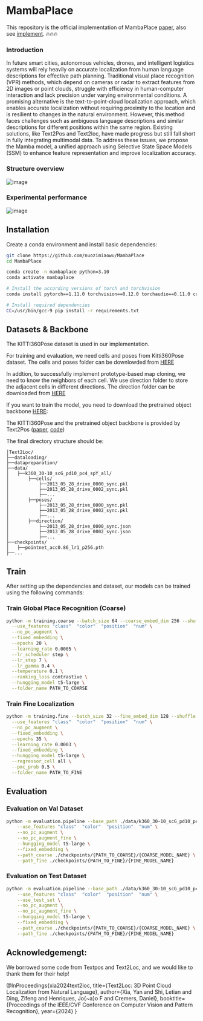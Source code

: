 # MambaPlace
This repository is the official implementation of MambaPlace [paper](https://arxiv.org/abs/2408.15740), also see [implement](https://github.com/nuozimiaowu/MambaPlace/tree/main).  🔥🔥🔥

###  Introduction
  In future smart cities, autonomous vehicles, drones, and intelligent logistics systems will rely heavily on accurate localization from human language descriptions for effective path planning. Traditional visual place recognition (VPR) methods, which depend on cameras or radar to extract features from 2D images or point clouds, struggle with efficiency in human-computer interaction and lack precision under varying environmental conditions. A promising alternative is the text-to-point-cloud localization approach, which enables accurate localization without requiring proximity to the location and is resilient to changes in the natural environment. However, this method faces challenges such as ambiguous language descriptions and similar descriptions for different positions within the same region. Existing solutions, like Text2Pos and Text2loc, have made progress but still fall short in fully integrating multimodal data. To address these issues, we propose the Mamba model, a unified approach using Selective State Space Models (SSM) to enhance feature representation and improve localization accuracy.

###  Structure overview
![image](https://github.com/user-attachments/assets/b7949c7d-3481-4149-89b5-69ee873c9fac)

###  Experimental performance
![image](https://github.com/user-attachments/assets/e44eff5f-b26e-4b65-abf1-438e23c9f23e)

##  Installation
Create a conda environment and install basic dependencies:
```bash
git clone https://github.com/nuozimiaowu/MambaPlace
cd MambaPlace

conda create -n mambaplace python=3.10
conda activate mambaplace

# Install the according versions of torch and torchvision
conda install pytorch==1.11.0 torchvision==0.12.0 torchaudio==0.11.0 cudatoolkit=11.3 -c pytorch

# Install required dependencies
CC=/usr/bin/gcc-9 pip install -r requirements.txt
```

## Datasets & Backbone

The KITTI360Pose dataset is used in our implementation.

For training and evaluation, we need cells and poses from Kitti360Pose dataset.
The cells and poses folder can be downlowded from [HERE](https://cvg.cit.tum.de/webshare/g/text2pose/KITTI360Pose/k360_30-10_scG_pd10_pc4_spY_all/)  

In addtion, to successfully implement prototype-based map cloning, we need to know the neighbors of each cell. We use direction folder to store the adjacent cells in different directions. 
The direction folder can be downloaded from [HERE](https://drive.google.com/drive/folders/15nsTfN7oQ2uctghRIWo0UgVmJUURzNUZ?usp=sharing)  

If you want to train the model, you need to download the pretrained object backbone [HERE](https://drive.google.com/file/d/1j2q67tfpVfIbJtC1gOWm7j8zNGhw5J9R/view?usp=drive_link):

The KITTI360Pose and the pretrained object backbone is provided by Text2Pos ([paper](https://arxiv.org/abs/2203.15125), [code](https://github.com/mako443/Text2Pos-CVPR2022))

<!-- ```bash
mkdir checkpoints/k360_30-10_scG_pd10_pc4_spY_all/
wget https://cvg.cit.tum.de/webshare/g/text2pose/pretrained_models/pointnet_acc0.86_lr1_p256.pth
mv pointnet_acc0.86_lr1_p256.pth checkpoints/
``` -->

The final directory structure should be:
```
│Text2Loc/
├──dataloading/
├──datapreparation/
├──data/
│   ├──k360_30-10_scG_pd10_pc4_spY_all/
│       ├──cells/
│           ├──2013_05_28_drive_0000_sync.pkl
│           ├──2013_05_28_drive_0002_sync.pkl
│           ├──...
│       ├──poses/
│           ├──2013_05_28_drive_0000_sync.pkl
│           ├──2013_05_28_drive_0002_sync.pkl
│           ├──...
│       ├──direction/
│           ├──2013_05_28_drive_0000_sync.json
│           ├──2013_05_28_drive_0002_sync.json
│           ├──...
├──checkpoints/
│   ├──pointnet_acc0.86_lr1_p256.pth
├──...
```


## Train
After setting up the dependencies and dataset, our models can be trained using the following commands:

### Train Global Place Recognition (Coarse)

```bash
python -m training.coarse --batch_size 64 --coarse_embed_dim 256 --shuffle --base_path ./data/k360_30-10_scG_pd10_pc4_spY_all/   \
  --use_features "class"  "color"  "position"  "num" \
  --no_pc_augment \
  --fixed_embedding \
  --epochs 20 \
  --learning_rate 0.0005 \
  --lr_scheduler step \
  --lr_step 7 \
  --lr_gamma 0.4 \
  --temperature 0.1 \
  --ranking_loss contrastive \
  --hungging_model t5-large \
  --folder_name PATH_TO_COARSE
```

### Train Fine Localization

```bash
python -m training.fine --batch_size 32 --fine_embed_dim 128 --shuffle --base_path ./data/k360_30-10_scG_pd10_pc4_spY_all/ \
  --use_features "class"  "color"  "position"  "num" \
  --no_pc_augment \
  --fixed_embedding \
  --epochs 35 \
  --learning_rate 0.0003 \
  --fixed_embedding \
  --hungging_model t5-large \
  --regressor_cell all \
  --pmc_prob 0.5 \
  --folder_name PATH_TO_FINE
```

## Evaluation

### Evaluation on Val Dataset

```bash
python -m evaluation.pipeline --base_path ./data/k360_30-10_scG_pd10_pc4_spY_all/ \
    --use_features "class"  "color"  "position"  "num" \
    --no_pc_augment \
    --no_pc_augment_fine \
    --hungging_model t5-large \
    --fixed_embedding \
    --path_coarse ./checkpoints/{PATH_TO_COARSE}/{COARSE_MODEL_NAME} \
    --path_fine ./checkpoints/{PATH_TO_FINE}/{FINE_MODEL_NAME} 
```

### Evaluation on Test Dataset

```bash
python -m evaluation.pipeline --base_path ./data/k360_30-10_scG_pd10_pc4_spY_all/ \
    --use_features "class"  "color"  "position"  "num" \
    --use_test_set \
    --no_pc_augment \
    --no_pc_augment_fine \
    --hungging_model t5-large \
    --fixed_embedding \
    --path_coarse ./checkpoints/{PATH_TO_COARSE}/{COARSE_MODEL_NAME} \
    --path_fine ./checkpoints/{PATH_TO_FINE}/{FINE_MODEL_NAME} 
```
## Acknowledgemengt: 
We borrowed some code from Textpos and Text2Loc, and we would like to thank them for their help!

@InProceedings{xia2024text2loc,
      title={Text2Loc: 3D Point Cloud Localization from Natural Language},
      author={Xia, Yan and Shi, Letian and Ding, Zifeng and Henriques, Jo{\~a}o F and Cremers, Daniel},
      booktitle={Proceedings of the IEEE/CVF Conference on Computer Vision and Pattern Recognition},
      year={2024}
    }
